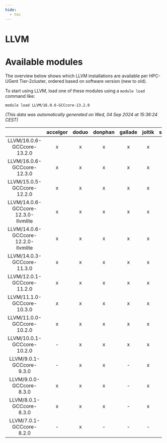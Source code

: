 ```yaml
---
hide:
  - toc
---
```


LLVM
====

# Available modules


The overview below shows which LLVM installations are available per HPC-UGent Tier-2cluster, ordered based on software version (new to old).

To start using LLVM, load one of these modules using a `module load` command like:

```shell
module load LLVM/16.0.6-GCCcore-13.2.0
```

*(This data was automatically generated on Wed, 04 Sep 2024 at 15:36:24 CEST)*  

| |accelgor|doduo|donphan|gallade|joltik|shinx|skitty|
| :---: | :---: | :---: | :---: | :---: | :---: | :---: | :---: |
|LLVM/16.0.6-GCCcore-13.2.0|x|x|x|x|x|x|x|
|LLVM/16.0.6-GCCcore-12.3.0|x|x|x|x|x|x|x|
|LLVM/15.0.5-GCCcore-12.2.0|x|x|x|x|x|x|x|
|LLVM/14.0.6-GCCcore-12.3.0-llvmlite|x|x|x|x|x|x|x|
|LLVM/14.0.6-GCCcore-12.2.0-llvmlite|x|x|x|x|x|-|x|
|LLVM/14.0.3-GCCcore-11.3.0|x|x|x|x|x|x|x|
|LLVM/12.0.1-GCCcore-11.2.0|x|x|x|x|x|-|x|
|LLVM/11.1.0-GCCcore-10.3.0|x|x|x|x|x|-|x|
|LLVM/11.0.0-GCCcore-10.2.0|x|x|x|x|x|-|x|
|LLVM/10.0.1-GCCcore-10.2.0|-|x|x|x|x|-|x|
|LLVM/9.0.1-GCCcore-9.3.0|-|x|x|-|x|-|x|
|LLVM/9.0.0-GCCcore-8.3.0|x|x|x|-|x|-|x|
|LLVM/8.0.1-GCCcore-8.3.0|x|x|x|-|x|-|x|
|LLVM/7.0.1-GCCcore-8.2.0|-|x|-|-|-|-|-|
